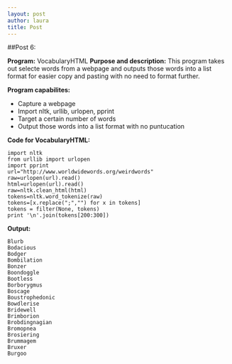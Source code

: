 ```yaml
---
layout: post
author: laura
title: Post
---
```


##Post 6:

__Program:__ VocabularyHTML
__Purpose and description:__  This program takes out selecte words from a webpage and outputs those words into a list format for easier copy and pasting with no need to format further. 

__Program capabilites:__
* Capture a webpage
* Import nltk, urllib, urlopen, pprint
* Target a certain number of words
* Output those words into a list format with no puntucation
	

__Code for VocabularyHTML:__

```
import nltk
from urllib import urlopen
import pprint
url="http://www.worldwidewords.org/weirdwords"
raw=urlopen(url).read()
html=urlopen(url).read()
raw=nltk.clean_html(html)
tokens=nltk.word_tokenize(raw)
tokens=[x.replace(";","") for x in tokens]
tokens = filter(None, tokens)
print '\n'.join(tokens[200:300])
```						

__Output:__

```
Blurb
Bodacious
Bodger
Bombilation
Bonzer
Boondoggle
Bootless
Borborygmus
Boscage
Boustrophedonic
Bowdlerise
Bridewell
Brimborion
Brobdingnagian
Bromopnea
Brosiering
Brummagem
Bruxer
Burgoo
```

